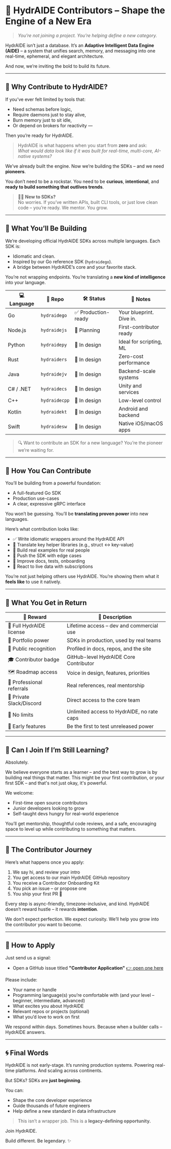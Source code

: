 # 🤝 HydrAIDE Contributors – Shape the Engine of a New Era

> *You’re not joining a project. You’re helping define a new category.*

HydrAIDE isn’t just a database.
It’s an **Adaptive Intelligent Data Engine (AIDE)** – a system that unifies search, memory, and messaging into one real-time, ephemeral, and elegant architecture.

And now, we’re inviting the bold to build its future.

---

## 🌌 Why Contribute to HydrAIDE?

If you’ve ever felt limited by tools that:
- Need schemas before logic,
- Require daemons just to stay alive,
- Burn memory just to sit idle,
- Or depend on brokers for reactivity —

Then you’re ready for HydrAIDE.

> HydrAIDE is what happens when you start from **zero** and ask:  
> *What would data look like if it was built for real-time, multi-core, AI-native systems?*

We’ve already built the engine. Now we’re building the SDKs – and we need **pioneers**.

You don’t need to be a rockstar. You need to be **curious**, **intentional**, and **ready to build something that outlives trends**.

> 🙋‍♀️ **New to SDKs?**  
> No worries. If you’ve written APIs, built CLI tools, or just love clean code – you’re ready. We mentor. You grow.

---

## 🧭 What You’ll Be Building

We’re developing official HydrAIDE SDKs across multiple languages.
Each SDK is:
- Idiomatic and clean.
- Inspired by our Go reference SDK (`hydraidego`).
- A bridge between HydrAIDE’s core and your favorite stack.

You’re not wrapping endpoints.
You’re translating a **new kind of intelligence** into your language.

| 💻 Language | 🔗 Repo | 🛠️ Status | 📝 Notes |
|------------|--------|------------|---------|
| Go         | `hydraidego`   | ✅ Production-ready | Your blueprint. Dive in. |
| Node.js    | `hydraidejs`   | 🧪 Planning          | First-contributor ready |
| Python     | `hydraidepy`   | 🧠 In design         | Ideal for scripting, ML |
| Rust       | `hydraiders`   | 🧠 In design         | Zero-cost performance  |
| Java       | `hydraidejv`   | 🧠 In design         | Backend-scale systems  |
| C# / .NET  | `hydraidecs`   | 🧠 In design         | Unity and services     |
| C++        | `hydraidecpp`  | 🧠 In design         | Low-level control      |
| Kotlin     | `hydraidekt`   | 🧠 In design         | Android and backend    |
| Swift      | `hydraidesw`   | 🧠 In design         | Native iOS/macOS apps  |

> 🔍 Want to contribute an SDK for a new language? You’re the pioneer we’re waiting for.

---

## 🔧 How You Can Contribute

You’ll be building from a powerful foundation:
- A full-featured Go SDK
- Production use-cases
- A clear, expressive gRPC interface

You won’t be guessing.
You’ll be **translating proven power** into new languages.

Here’s what contribution looks like:
- ✅ Write idiomatic wrappers around the HydrAIDE API
- 🧠 Translate key helper libraries (e.g., struct ↔ key-value)
- 🧾 Build real examples for real people
- 🧪 Push the SDK with edge cases
- 💬 Improve docs, tests, onboarding
- 🌊 React to live data with subscriptions

You’re not just helping others use HydrAIDE.
You’re showing them what it **feels like** to use it natively.

---

## 🎁 What You Get in Return

| 🎉 Reward | 💬 Description |
|----------|----------------|
| 🧠 Full HydrAIDE license | Lifetime access – dev and commercial use |
| 🏅 Portfolio power | SDKs in production, used by real teams |
| 👑 Public recognition | Profiled in docs, repos, and the site |
| 🎓 Contributor badge | GitHub-level HydrAIDE Core Contributor |
| 🗺️ Roadmap access | Voice in design, features, priorities |
| 💼 Professional referrals | Real references, real mentorship |
| 🤝 Private Slack/Discord | Direct access to the core team |
| 🔐 No limits | Unlimited access to HydrAIDE, no rate caps |
| 🧪 Early features | Be the first to test unreleased power |

---

## 👶 Can I Join If I’m Still Learning?

Absolutely.

We believe everyone starts as a learner – and the best way to grow is by building real things that matter. This might be your first contribution, or your first SDK – and that's not just okay, it's powerful.

We welcome:

- First-time open source contributors
- Junior developers looking to grow
- Self-taught devs hungry for real-world experience

You’ll get mentorship, thoughtful code reviews, and a safe, encouraging space to level up while contributing to something that matters.

---

## 🧪 The Contributor Journey

Here’s what happens once you apply:
1. We say hi, and review your intro
2. You get access to our main HydrAIDE GitHub repository
3. You receive a Contributor Onboarding Kit
4. You pick an issue – or propose one
5. You ship your first PR 🎉

Every step is async-friendly, timezone-inclusive, and kind.
HydrAIDE doesn’t reward hustle – it rewards **intention**.

We don’t expect perfection.
We expect curiosity.
We’ll help you grow into the contributor you want to become.

---

## 🚪 How to Apply

Just send us a signal:
- Open a GitHub issue titled **"Contributor Application"** [👉 open one here](https://github.com/hydraide/hydraide/issues)

Please include:
- Your name or handle
- Programming language(s) you’re comfortable with (and your level – beginner, intermediate, advanced)
- What excites you about HydrAIDE
- Relevant repos or projects (optional)
- What you’d love to work on first

We respond within days. Sometimes hours.
Because when a builder calls – HydrAIDE answers.

---

## 🌀 Final Words

HydrAIDE is not early-stage.
It’s running production systems. Powering real-time platforms. And scaling across continents.

But SDKs? SDKs are **just beginning**.

You can:
- Shape the core developer experience
- Guide thousands of future engineers
- Help define a new standard in data infrastructure

> This isn’t a wrapper job. This is a **legacy-defining opportunity.**

Join HydrAIDE.

Build different.
Be legendary. ✨



